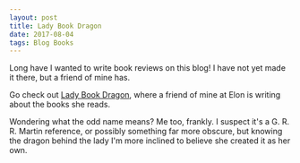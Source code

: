 ```yaml
---
layout: post
title: Lady Book Dragon
date: 2017-08-04
tags: Blog Books
---
```


Long have I wanted to write book reviews on this blog! I have not yet made it
there, but a friend of mine has.

Go check out [Lady Book Dragon](https://ladybookdragon.wixsite.com/ladybookdragon),
where a friend of mine at Elon is writing about the books she reads.

Wondering what the odd name means? Me too, frankly. I suspect it's a G. R. R.
Martin reference, or possibly something far more obscure, but knowing the
dragon behind the lady I'm more inclined to believe she created it as her own.
